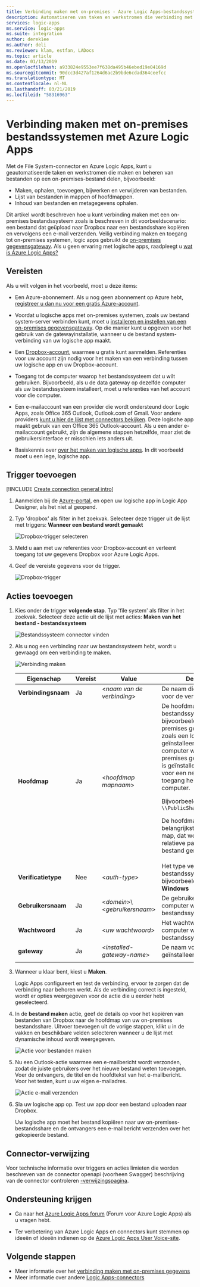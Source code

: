 ```yaml
---
title: Verbinding maken met on-premises - Azure Logic Apps-bestandssystemen | Microsoft Docs
description: Automatiseren van taken en werkstromen die verbinding met on-premises bestandssystemen met de File System-connector via de on-premises gegevensgateway in Azure Logic Apps maken
services: logic-apps
ms.service: logic-apps
ms.suite: integration
author: derek1ee
ms.author: deli
ms.reviewer: klam, estfan, LADocs
ms.topic: article
ms.date: 01/13/2019
ms.openlocfilehash: a933824e9553ee7f638da495b46ebed19e04169d
ms.sourcegitcommit: 90dcc3d427af1264d6ac2b9bde6cdad364ceefcc
ms.translationtype: MT
ms.contentlocale: nl-NL
ms.lasthandoff: 03/21/2019
ms.locfileid: "58316963"
---
```

# <a name="connect-to-on-premises-file-systems-with-azure-logic-apps"></a>Verbinding maken met on-premises bestandssystemen met Azure Logic Apps

Met de File System-connector en Azure Logic Apps, kunt u geautomatiseerde taken en werkstromen die maken en beheren van bestanden op een on-premises-bestand delen, bijvoorbeeld:  

- Maken, ophalen, toevoegen, bijwerken en verwijderen van bestanden.
- Lijst van bestanden in mappen of hoofdmappen.
- Inhoud van bestanden en metagegevens ophalen.

Dit artikel wordt beschreven hoe u kunt verbinding maken met een on-premises bestandssysteem zoals is beschreven in dit voorbeeldscenario: een bestand dat geüpload naar Dropbox naar een bestandsshare kopiëren en vervolgens een e-mail verzenden. Veilig verbinding maken en toegang tot on-premises systemen, logic apps gebruikt de [on-premises gegevensgateway](../logic-apps/logic-apps-gateway-connection.md). Als u geen ervaring met logische apps, raadpleegt u [wat is Azure Logic Apps?](../logic-apps/logic-apps-overview.md)

## <a name="prerequisites"></a>Vereisten

Als u wilt volgen in het voorbeeld, moet u deze items:

* Een Azure-abonnement. Als u nog geen abonnement op Azure hebt, <a href="https://azure.microsoft.com/free/" target="_blank">registreer u dan nu voor een gratis Azure-account</a>. 

* Voordat u logische apps met on-premises systemen, zoals uw bestand system-server verbinden kunt, moet u [installeren en instellen van een on-premises gegevensgateway](../logic-apps/logic-apps-gateway-install.md). Op die manier kunt u opgeven voor het gebruik van de gatewayinstallatie, wanneer u de bestand system-verbinding van uw logische app maakt.

* Een [Dropbox-account](https://www.dropbox.com/), waarmee u gratis kunt aanmelden. Referenties voor uw account zijn nodig voor het maken van een verbinding tussen uw logische app en uw Dropbox-account. 

* Toegang tot de computer waarop het bestandssysteem dat u wilt gebruiken. Bijvoorbeeld, als u de data gateway op dezelfde computer als uw bestandssysteem installeert, moet u referenties van het account voor die computer. 

* Een e-mailaccount van een provider die wordt ondersteund door Logic Apps, zoals Office 365 Outlook, Outlook.com of Gmail. Voor andere providers [kunt u hier de lijst met connectors bekijken](https://docs.microsoft.com/connectors/). Deze logische app maakt gebruik van een Office 365 Outlook-account. Als u een ander e-mailaccount gebruikt, zijn de algemene stappen hetzelfde, maar ziet de gebruikersinterface er misschien iets anders uit. 

* Basiskennis over [over het maken van logische apps](../logic-apps/quickstart-create-first-logic-app-workflow.md). In dit voorbeeld moet u een lege, logische app.

## <a name="add-trigger"></a>Trigger toevoegen

[!INCLUDE [Create connection general intro](../../includes/connectors-create-connection-general-intro.md)]

1. Aanmelden bij de [Azure-portal](https://portal.azure.com), en open uw logische app in Logic App Designer, als het niet al geopend.

1. Typ 'dropbox' als filter in het zoekvak. Selecteer deze trigger uit de lijst met triggers: **Wanneer een bestand wordt gemaakt**

   ![Dropbox-trigger selecteren](media/logic-apps-using-file-connector/select-dropbox-trigger.png)

1. Meld u aan met uw referenties voor Dropbox-account en verleent toegang tot uw gegevens Dropbox voor Azure Logic Apps. 

1. Geef de vereiste gegevens voor de trigger.

   ![Dropbox-trigger](media/logic-apps-using-file-connector/dropbox-trigger.png)

## <a name="add-actions"></a>Acties toevoegen

1. Kies onder de trigger **volgende stap**. Typ 'file system' als filter in het zoekvak. Selecteer deze actie uit de lijst met acties: **Maken van het bestand - bestandssysteem**

   ![Bestandssysteem connector vinden](media/logic-apps-using-file-connector/find-file-system-action.png)

1. Als u nog een verbinding naar uw bestandssysteem hebt, wordt u gevraagd om een verbinding te maken.

   ![Verbinding maken](media/logic-apps-using-file-connector/file-system-connection.png)

   | Eigenschap | Vereist | Value | Description | 
   | -------- | -------- | ----- | ----------- | 
   | **Verbindingsnaam** | Ja | <*naam van de verbinding*> | De naam die u wilt gebruiken voor de verbinding | 
   | **Hoofdmap** | Ja | <*hoofdmap mapnaam*> | De hoofdmap van het bestandssysteem, bijvoorbeeld, als u uw on-premises gegevensgateway, zoals een lokale map geïnstalleerd op de computer waarop de on-premises gegevensgateway is geïnstalleerd, of de map voor een netwerkshare die toegang hebben tot de computer. <p>Bijvoorbeeld: `\\PublicShare\\DropboxFiles` <p>De hoofdmap is de belangrijkste bovenliggende map, dat wordt gebruikt om relatieve paden voor alle bestand gerelateerde acties. | 
   | **Verificatietype** | Nee | <*auth-type*> | Het type verificatie dat uw bestandssysteem, bijvoorbeeld gebruikt **Windows** | 
   | **Gebruikersnaam** | Ja | <*domein*>\\<*gebruikersnaam*> | De gebruikersnaam voor de computer waar u uw bestandssysteem hebt | 
   | **Wachtwoord** | Ja | <*uw wachtwoord*> | Het wachtwoord voor de computer waar u uw bestandssysteem hebt | 
   | **gateway** | Ja | <*installed-gateway-name*> | De naam voor uw eerder geïnstalleerde gateway | 
   ||| 

1. Wanneer u klaar bent, kiest u **Maken**.

   Logic Apps configureert en test de verbinding, ervoor te zorgen dat de verbinding naar behoren werkt. 
   Als de verbinding correct is ingesteld, wordt er opties weergegeven voor de actie die u eerder hebt geselecteerd. 

1. In de **bestand maken** actie, geef de details op voor het kopiëren van bestanden van Dropbox naar de hoofdmap van uw on-premises bestandsshare. Uitvoer toevoegen uit de vorige stappen, klikt u in de vakken en beschikbare velden selecteren wanneer u de lijst met dynamische inhoud wordt weergegeven.

   ![Actie voor bestanden maken](media/logic-apps-using-file-connector/create-file-filled.png)

1. Nu een Outlook-actie waarmee een e-mailbericht wordt verzonden, zodat de juiste gebruikers over het nieuwe bestand weten toevoegen. Voer de ontvangers, de titel en de hoofdtekst van het e-mailbericht. Voor het testen, kunt u uw eigen e-mailadres.

   ![Actie e-mail verzenden](media/logic-apps-using-file-connector/send-email.png)

1. Sla uw logische app op. Test uw app door een bestand uploaden naar Dropbox. 

   Uw logische app moet het bestand kopiëren naar uw on-premises-bestandsshare en de ontvangers een e-mailbericht verzenden over het gekopieerde bestand.

## <a name="connector-reference"></a>Connector-verwijzing

Voor technische informatie over triggers en acties limieten die worden beschreven van de connector openapi (voorheen Swagger) beschrijving van de connector controleren [-verwijzingspagina](/connectors/fileconnector/).

## <a name="get-support"></a>Ondersteuning krijgen

* Ga naar het [Azure Logic Apps forum](https://social.msdn.microsoft.com/Forums/en-US/home?forum=azurelogicapps) (Forum voor Azure Logic Apps) als u vragen hebt.

* Ter verbetering van Azure Logic Apps en connectors kunt stemmen op ideeën of ideeën indienen op de [Azure Logic Apps User Voice-site](https://aka.ms/logicapps-wish).

## <a name="next-steps"></a>Volgende stappen

* Meer informatie over het [verbinding maken met on-premises gegevens](../logic-apps/logic-apps-gateway-connection.md) 
* Meer informatie over andere [Logic Apps-connectors](../connectors/apis-list.md)

